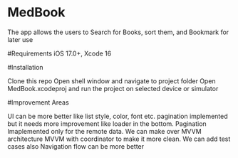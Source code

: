 # MedBook
The app allows the users to Search for Books, sort them, and Bookmark for later use

#Requirements iOS 17.0+, Xcode 16

#Installation

Clone this repo Open shell window and navigate to project folder Open MedBook.xcodeproj and run the project on selected device or simulator

#Improvement Areas

UI can be more better like list style, color, font etc.
pagination implemented but it needs more improvement like loader in the bottom. Pagination Imaplemented only for the remote data.
We can make over MVVM architecture MVVM with coordinator to make it more clean. 
We can add test cases also
Navigation flow can be more better
